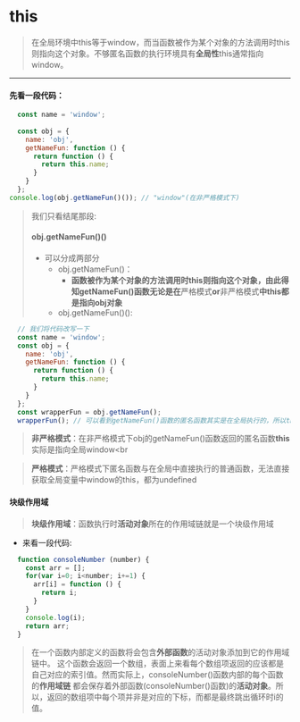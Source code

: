 # this
> 在全局环境中this等于window，而当函数被作为某个对象的方法调用时this则指向这个对象。不够匿名函数的执行环境具有**全局性**this通常指向window。
---

#### 先看一段代码：
```js
  const name = 'window';
  
  const obj = {
    name: 'obj',
    getNameFun: function () {
      return function () {
        return this.name;
      }
    }
  };
console.log(obj.getNameFun()()); // "window"(在非严格模式下)
```

> 我们只看结尾那段:
> #### obj.getNameFun()()
> * 可以分成两部分
>   * obj.getNameFun()：
>     * **函数被作为某个对象的方法调用时this则指向这个对象，由此得知getNameFun()函数无论是在**严格模式**or**非严格模式**中this都是指向obj对象**
>   * obj.getNameFun()():
  
  ```js
    // 我们将代码改写一下
    const name = 'window';
    const obj = {
      name: 'obj',
      getNameFun: function () {
        return function () {
          return this.name;
        }
      }
    }; 
    const wrapperFun = obj.getNameFun();
    wrapperFun(); // 可以看到getNameFun()函数的匿名函数其实是在全局执行的，所以this(在非严格模式下)自然指向window
  ```
  
>   **非严格模式**：在非严格模式下obj的getNameFun()函数返回的匿名函数**this**实际是指向全局window<br

>   **严格模式**：严格模式下匿名函数与在全局中直接执行的普通函数，无法直接获取全局变量中window的this，都为undefined


#### 块级作用域
> **块级作用域**：函数执行时**活动对象**所在的作用域链就是一个块级作用域
* 来看一段代码:
```js
  function consoleNumber (number) {
    const arr = [];
    for(var i=0; i<number; i+=1) {
      arr[i] = function () {
        return i;
      }
    }
    console.log(i);
    return arr;
  }
```
> 在一个函数内部定义的函数将会包含**外部函数**的活动对象添加到它的作用域链中。
这个函数会返回一个数组，表面上来看每个数组项返回的应该都是自己对应的索引值。然而实际上，consoleNumber()函数内部的每个函数的**作用域链**
都会保存着外部函数(consoleNumber()函数)的**活动对象**。所以，返回的数组项中每个项并非是对应的下标，而都是最终跳出循环时i的值。

